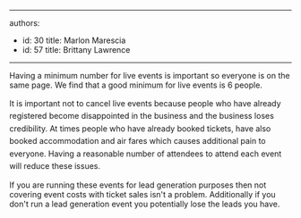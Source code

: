 

---
authors:
  - id: 30
    title: Marlon Marescia
  - id: 57
    title: Brittany Lawrence
---




<span class='intro'> Having a minimum number for live events is important so everyone is on the same page. We&#160;find that a good minimum for live events​ is 6 people.​ </span>

<p>​​<span style="line-height&#58;1.6;">​It</span><span style="line-height&#58;1.6;"> </span><span style="line-height&#58;1.6;">is&#160;important not to cancel live events because people who have already registered become disappointed&#160;in the business and the business loses credibility​. At times people who have already booked tickets, have also booked&#160;accommodation and air fares which causes additional pain to everyone. Having a reasonable number of attendees to attend each event will&#160;reduce these issues.</span></p><p>If you are running these events for lead generation&#160;purposes then not covering event costs with ticket sales isn't a problem. Additionally if&#160;you don't run a lead generation&#160;event you potentially lose the leads&#160;you have.</p>


